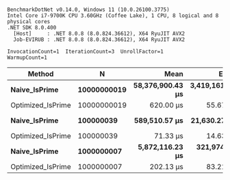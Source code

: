 ```

BenchmarkDotNet v0.14.0, Windows 11 (10.0.26100.3775)
Intel Core i7-9700K CPU 3.60GHz (Coffee Lake), 1 CPU, 8 logical and 8 physical cores
.NET SDK 8.0.400
  [Host]     : .NET 8.0.8 (8.0.824.36612), X64 RyuJIT AVX2
  Job-EVIRUB : .NET 8.0.8 (8.0.824.36612), X64 RyuJIT AVX2

InvocationCount=1  IterationCount=3  UnrollFactor=1  
WarmupCount=1  

```
| Method            | N           | Mean             | Error           | StdDev         | Allocated |
|------------------ |------------ |-----------------:|----------------:|---------------:|----------:|
| **Naive_IsPrime**     | **10000000019** | **58,376,900.43 μs** | **3,419,161.02 μs** | **187,415.754 μs** |     **400 B** |
| Optimized_IsPrime | 10000000019 |        620.00 μs |        55.67 μs |       3.051 μs |     400 B |
| **Naive_IsPrime**     | **100000039**   |    **589,510.57 μs** |    **21,630.27 μs** |   **1,185.628 μs** |     **400 B** |
| Optimized_IsPrime | 100000039   |         71.33 μs |        14.63 μs |       0.802 μs |     400 B |
| **Naive_IsPrime**     | **1000000007**  |  **5,872,116.23 μs** |   **321,974.50 μs** |  **17,648.509 μs** |     **400 B** |
| Optimized_IsPrime | 1000000007  |        202.13 μs |        83.21 μs |       4.561 μs |     400 B |
